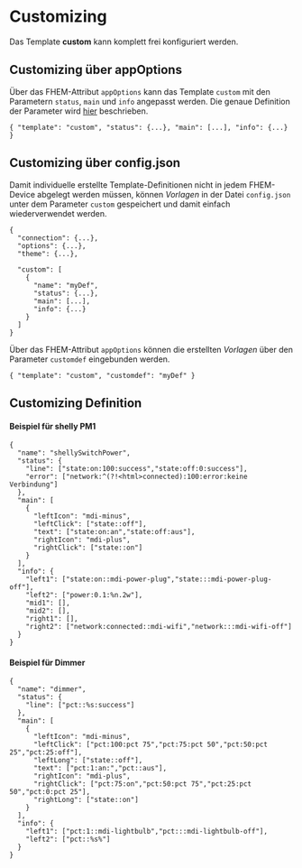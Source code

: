 # Customizing
Das Template **custom** kann komplett frei konfiguriert werden.

## Customizing über appOptions
Über das FHEM-Attribut `appOptions` kann das Template `custom` mit den Parametern `status`, `main` und `info` angepasst werden. Die genaue Definition der Parameter wird [hier](#customizing-definition) beschrieben.   
```
{ "template": "custom", "status": {...}, "main": [...], "info": {...} }
```

## Customizing über config.json
Damit individuelle erstellte Template-Definitionen nicht in jedem FHEM-Device abgelegt werden müssen, können *Vorlagen* in der Datei `config.json` unter dem Parameter `custom` gespeichert und damit einfach wiederverwendet werden.
```
{
  "connection": {...},
  "options": {...},
  "theme": {...},

  "custom": [
    {
      "name": "myDef",
      "status": {...},
      "main": [...],
      "info": {...}
    }
  ]
}
```

Über das FHEM-Attribut `appOptions` können die erstellten *Vorlagen* über den Parameter `customdef` eingebunden werden.
```
{ "template": "custom", "customdef": "myDef" }
```



## Customizing Definition


#### Beispiel für shelly PM1
```
{
  "name": "shellySwitchPower",
  "status": {
    "line": ["state:on:100:success","state:off:0:success"],
    "error": ["network:^(?!<html>connected):100:error:keine Verbindung"]
  },
  "main": [
    {
      "leftIcon": "mdi-minus",
      "leftClick": ["state::off"],
      "text": ["state:on:an","state:off:aus"],
      "rightIcon": "mdi-plus",
      "rightClick": ["state::on"]
    }
  ],
  "info": {
    "left1": ["state:on::mdi-power-plug","state:::mdi-power-plug-off"],
    "left2": ["power:0.1:%n.2w"],
    "mid1": [],
    "mid2": [],
    "right1": [],
    "right2": ["network:connected::mdi-wifi","network:::mdi-wifi-off"]
  }
}
```
#### Beispiel für Dimmer
```
{
  "name": "dimmer",
  "status": {
    "line": ["pct::%s:success"]
  },
  "main": [
    {
      "leftIcon": "mdi-minus",
      "leftClick": ["pct:100:pct 75","pct:75:pct 50","pct:50:pct 25","pct:25:off"],
      "leftLong": ["state::off"],
      "text": ["pct:1:an:","pct::aus"],
      "rightIcon": "mdi-plus",
      "rightClick": ["pct:75:on","pct:50:pct 75","pct:25:pct 50","pct:0:pct 25"],
      "rightLong": ["state::on"]
    }
  ],
  "info": {
    "left1": ["pct:1::mdi-lightbulb","pct:::mdi-lightbulb-off"],
    "left2": ["pct::%s%"]
  }
}
```
